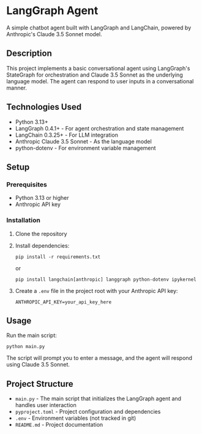 # LangGraph Agent

A simple chatbot agent built with LangGraph and LangChain, powered by Anthropic's Claude 3.5 Sonnet model.

## Description

This project implements a basic conversational agent using LangGraph's StateGraph for orchestration and Claude 3.5 Sonnet as the underlying language model. The agent can respond to user inputs in a conversational manner.

## Technologies Used

- Python 3.13+
- LangGraph 0.4.1+ - For agent orchestration and state management
- LangChain 0.3.25+ - For LLM integration
- Anthropic Claude 3.5 Sonnet - As the language model
- python-dotenv - For environment variable management

## Setup

### Prerequisites

- Python 3.13 or higher
- Anthropic API key

### Installation

1. Clone the repository
2. Install dependencies:
   ```
   pip install -r requirements.txt
   ```
   or
   ```
   pip install langchain[anthropic] langgraph python-dotenv ipykernel
   ```

3. Create a `.env` file in the project root with your Anthropic API key:
   ```
   ANTHROPIC_API_KEY=your_api_key_here
   ```

## Usage

Run the main script:

```
python main.py
```

The script will prompt you to enter a message, and the agent will respond using Claude 3.5 Sonnet.

## Project Structure

- `main.py` - The main script that initializes the LangGraph agent and handles user interaction
- `pyproject.toml` - Project configuration and dependencies
- `.env` - Environment variables (not tracked in git)
- `README.md` - Project documentation

